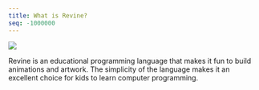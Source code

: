 ```yaml
---
title: What is Revine?
seq: -1000000
---
```


<div class="image is-256x256">
  <img style="border: none;" src="https://user-images.githubusercontent.com/4745789/136668663-911365b9-ca60-4f36-be44-b6c80dbf485f.png" />
</div>

Revine is an educational programming language that makes it fun to build animations and artwork. The simplicity of the language makes it an excellent choice for kids to learn computer programming. 
